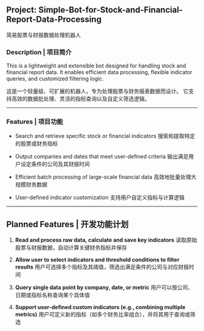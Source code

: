 ## Project: Simple-Bot-for-Stock-and-Financial-Report-Data-Processing

简易股票与财报数据处理机器人

### Description | 项目简介

This is a lightweight and extensible bot designed for handling stock and financial report data.
It enables efficient data processing, flexible indicator queries, and customized filtering logic.

这是一个轻量级、可扩展的机器人，专为处理股票与财务报表数据而设计。
它支持高效的数据批处理、灵活的指标查询以及自定义筛选逻辑。

---

### Features | 项目功能

* Search and retrieve specific stock or financial indicators
  搜索和提取特定的股票或财务指标

* Output companies and dates that meet user-defined criteria
  输出满足用户设定条件的公司及其财报时间

* Efficient batch processing of large-scale financial data
  高效地批量处理大规模财务数据

* User-defined indicator customization
  支持用户自定义指标与计算逻辑

---

## Planned Features | 开发功能计划

1. **Read and process raw data, calculate and save key indicators**
   读取原始股票与财报数据，自动计算关键财务指标并保存

2. **Allow user to select indicators and threshold conditions to filter results**
   用户可选择多个指标及其阈值，筛选出满足条件的公司与对应财报时间

3. **Query single data point by company, date, or metric**
   用户可以按公司、日期或指标名称查询某个具体值

4. **Support user-defined custom indicators (e.g., combining multiple metrics)**
   用户可定义新的指标（如多个财务比率组合），并将其用于查询或筛选
